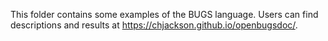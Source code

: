 This folder contains some examples of the BUGS language. Users can find descriptions and results at https://chjackson.github.io/openbugsdoc/. 